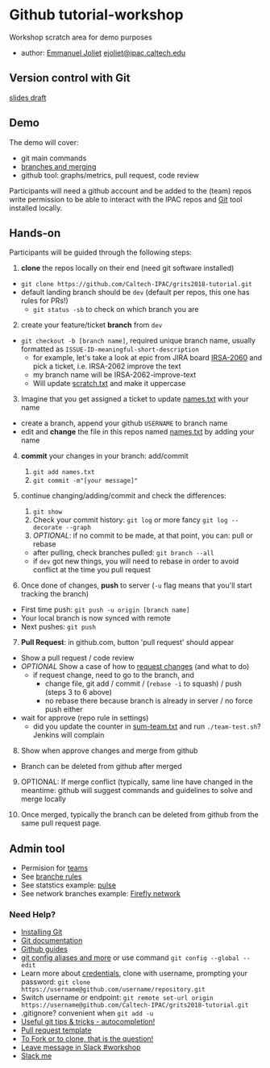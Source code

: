 # Github tutorial-workshop
Workshop scratch area for demo purposes

* author: [Emmanuel Joliet](https://caltech-ipac.slack.com/team/ejoliet) ejoliet@ipac.caltech.edu

## Version control with Git
[slides draft](https://caltech.box.com/s/p46pf1yowu3u4sb65zfq7hjpvu721bhj) 

## Demo

The demo will cover:

* git main commands
* [branches and merging](https://www.atlassian.com/git/tutorials/using-branches)
* github tool: graphs/metrics, pull request, code review

Participants will need a github account and be added to the (team) repos write permission to be able to interact with the IPAC repos and [Git](https://git-scm.com/) tool installed locally.

## Hands-on

Participants will be guided through the following steps:

1. **clone** the repos locally on their end (need git software installed)
  * `git clone https://github.com/Caltech-IPAC/grits2018-tutorial.git` 
  * default landing branch should be `dev` (default per repos, this one has rules for PRs!)
    * `git status -sb` to check on which branch you are

2. create your feature/ticket **branch** from `dev` 
  * `git checkout -b [branch name]`, required unique branch name, usually formatted as `ISSUE-ID-meaningful-short-description`
    * for example, let's take a look at epic from JIRA board [IRSA-2060](https://jira.ipac.caltech.edu/browse/IRSA-2060) and pick a ticket, i.e. IRSA-2062 improve the text
    * my branch name will be IRSA-2062-improve-text
    * Will update [scratch.txt](scratch.txt) and make it uppercase
3. Imagine that you get assigned a ticket to update [names.txt](names.txt) with your name 
  * create a branch, append your github `USERNAME` to branch name
  * edit and **change** the file in this repos named [names.txt](names.txt) by adding your name
4. **commit** your changes in your branch: add/commit
    1. `git add names.txt`
    2. `git commit -m"[your message]"`
5. continue changing/adding/commit and check the differences:
    1. `git show`
    2. Check your commit history: `git log` or more fancy `git log --decorate --graph`
    3. *OPTIONAL*: if no commit to be made, at that point, you can: pull or rebase
     * after pulling, check branches pulled: `git branch --all`
     * if `dev` got new things, you will need to rebase in order to avoid conflict at the time you pull request

6. Once done of changes, **push** to server (`-u` flag means that you'll start tracking the branch)
  * First time push: `git push -u origin [branch name]`
  * Your local branch is now synced with remote
  * Next pushes: `git push`

7. **Pull Request**: in github.com, button 'pull request' should appear
  * Show a pull request / code review
  * *OPTIONAL* Show a case of how to [request changes](https://help.github.com/articles/about-pull-request-reviews/)  (and what to do)
    * if request change, need to go to the branch, and
        * change file, git add / commit / (`rebase -i` to squash) / push (steps 3 to 6 above)
        * no rebase there because branch is already in server / no force push either
  * wait for approve (repo rule in settings)
    * did you update the counter in [sum-team.txt](sum-team.txt) and run `./team-test.sh`? Jenkins will complain
8. Show when approve changes and merge from github
  * Branch can be deleted from github after merged

9. OPTIONAL: If merge conflict (typically, same line have changed in the meantime: github will suggest commands and guidelines to solve and merge locally

10. Once merged, typically the branch can be deleted from github from the same pull request page.

## Admin tool

* Permision for [teams](https://github.com/Caltech-IPAC/grits2018-tutorial/settings/collaboration)
* See [branche rules](https://github.com/Caltech-IPAC/grits2018-tutorial/settings/branches)
* See statstics example: [pulse](https://github.com/Caltech-IPAC/firefly/pulse)
* See network branches example: [Firefly network](https://github.com/Caltech-IPAC/firefly/network)

### Need Help?

* [Installing Git](https://git-scm.com/book/en/v2/Getting-Started-Installing-Git)
* [Git documentation](https://git-scm.com/docs)
* [Github guides](https://guides.github.com)
* [git config aliases and more](https://www.atlassian.com/git/tutorials/setting-up-a-repository/git-config) or use command `git config --global --edit`
* Learn more about [credentials](https://help.github.com/articles/caching-your-github-password-in-git/), clone with username, prompting your password: `git clone https://username@github.com/username/repository.git`
* Switch username or endpoint: `git remote set-url origin https://username@github.com/Caltech-IPAC/grits2018-tutorial.git`
* .gitignore? convenient when `git add -u`
* [Useful git tips & tricks - autocompletion!](https://git-scm.com/book/en/v1/Git-Basics-Tips-and-Tricks)
* [Pull request template](https://help.github.com/articles/creating-a-pull-request-template-for-your-repository/)
* [To Fork or to clone, that is the question!](http://stackoverflow.com/questions/9257533/what-is-the-difference-between-origin-and-upstream-on-github/9257901#9257901)
* [Leave message in Slack #workshop](https://tmt-stil.slack.com/messages/C4JV40FRD)
* [Slack me](https://tmt-stil.slack.com/messages/@ejoliet)
